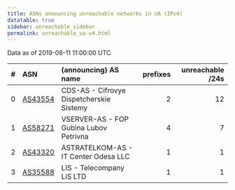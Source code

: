 ```yaml
---
title: ASNs announcing unreachable networks in UA (IPv4)
datatable: true
sidebar: unreachable_sidebar
permalink: unreachable_ua-v4.html
---
```


Data as of 2019-08-11 11:00:00 UTC


<div class="datatable-begin"></div>

|   # | ASN                                    | (announcing) AS name                     |   prefixes |   unreachable /24s |
|----:|:---------------------------------------|:-----------------------------------------|-----------:|-------------------:|
|   0 | [AS43554](unreachable_AS43554-v4.html) | CDS-AS - Cifrovye Dispetcherskie Sistemy |          2 |                 12 |
|   1 | [AS58271](unreachable_AS58271-v4.html) | VSERVER-AS - FOP Gubina Lubov Petrivna   |          4 |                  7 |
|   2 | [AS43320](unreachable_AS43320-v4.html) | ASTRATELKOM-AS - IT Center Odesa LLC     |          1 |                  1 |
|   3 | [AS35588](unreachable_AS35588-v4.html) | LIS - Telecompany LiS LTD                |          1 |                  1 |

<div class="datatable-end"></div>